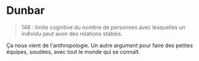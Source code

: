 # Dunbar

> 148 : limite cognitive du nombre de personnes avec lesquelles un individu peut avoir des relations stables.

Ça nous vient de l'anthropologie. Un autre argument pour faire des petites équipes, soudées, avec tout le monde qui se connaît.